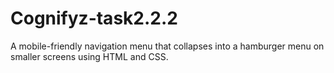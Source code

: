 # Cognifyz-task2.2.2
A mobile-friendly navigation menu that collapses into a hamburger menu on smaller screens using HTML and CSS.

